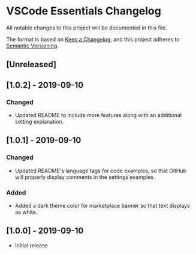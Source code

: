 # VSCode Essentials Changelog

All notable changes to this project will be documented in this file.

The format is based on [Keep a Changelog](https://keepachangelog.com/en/1.0.0/),
and this project adheres to [Semantic Versioning](https://semver.org/spec/v2.0.0.html).

## [Unreleased]

## [1.0.2] - 2019-09-10

### Changed

* Updated README to include more features along with an additional setting explanation.

## [1.0.1] - 2019-09-10

### Changed

* Updated README's language tags for code examples, so that GitHub will properly display comments in the settings examples.

### Added

* Added a dark theme color for marketplace banner so that text displays as white.

## [1.0.0] - 2019-09-10

* Initial release
